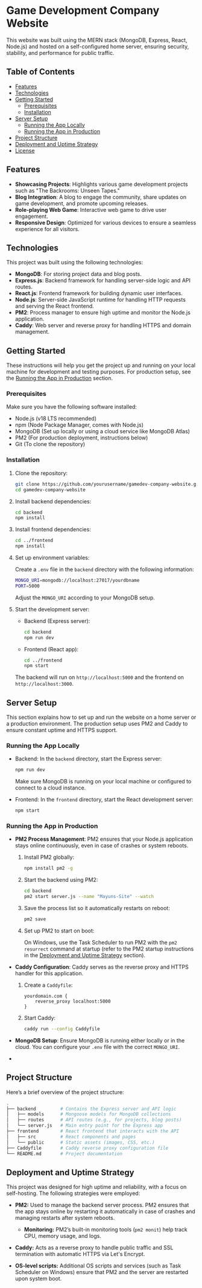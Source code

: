 # Game Development Company Website

This website was built using the MERN stack (MongoDB, Express, React, Node.js) and hosted on a self-configured home server, ensuring security, stability, and performance for public traffic.

## Table of Contents

- [Features](#features)
- [Technologies](#technologies)
- [Getting Started](#getting-started)
  - [Prerequisites](#prerequisites)
  - [Installation](#installation)
- [Server Setup](#server-setup)
  - [Running the App Locally](#running-the-app-locally)
  - [Running the App in Production](#running-the-app-in-production)
- [Project Structure](#project-structure)
- [Deployment and Uptime Strategy](#deployment-and-uptime-strategy)
- [License](#license)

## Features

- **Showcasing Projects**: Highlights various game development projects such as "The Backrooms: Unseen Tapes."
- **Blog Integration**: A blog to engage the community, share updates on game development, and promote upcoming releases.
- **Role-playing Web Game**: Interactive web game to drive user engagement.
- **Responsive Design**: Optimized for various devices to ensure a seamless experience for all visitors.

## Technologies

This project was built using the following technologies:

- **MongoDB**: For storing project data and blog posts.
- **Express.js**: Backend framework for handling server-side logic and API routes.
- **React.js**: Frontend framework for building dynamic user interfaces.
- **Node.js**: Server-side JavaScript runtime for handling HTTP requests and serving the React frontend.
- **PM2**: Process manager to ensure high uptime and monitor the Node.js application.
- **Caddy**: Web server and reverse proxy for handling HTTPS and domain management.

## Getting Started

These instructions will help you get the project up and running on your local machine for development and testing purposes. For production setup, see the [Running the App in Production](#running-the-app-in-production) section.

### Prerequisites

Make sure you have the following software installed:

- Node.js (v18 LTS recommended)
- npm (Node Package Manager, comes with Node.js)
- MongoDB (Set up locally or using a cloud service like MongoDB Atlas)
- PM2 (For production deployment, instructions below)
- Git (To clone the repository)

### Installation

1. Clone the repository:

    ```bash
    git clone https://github.com/yourusername/gamedev-company-website.git
    cd gamedev-company-website
    ```

2. Install backend dependencies:

    ```bash
    cd backend
    npm install
    ```

3. Install frontend dependencies:

    ```bash
    cd ../frontend
    npm install
    ```

4. Set up environment variables:

    Create a `.env` file in the `backend` directory with the following information:

    ```bash
    MONGO_URI=mongodb://localhost:27017/yourdbname
    PORT=5000
    ```

    Adjust the `MONGO_URI` according to your MongoDB setup.

5. Start the development server:

    - Backend (Express server):

        ```bash
        cd backend
        npm run dev
        ```

    - Frontend (React app):

        ```bash
        cd ../frontend
        npm start
        ```

    The backend will run on `http://localhost:5000` and the frontend on `http://localhost:3000`.

## Server Setup

This section explains how to set up and run the website on a home server or a production environment. The production setup uses PM2 and Caddy to ensure constant uptime and HTTPS support.

### Running the App Locally

- Backend: In the `backend` directory, start the Express server:

    ```bash
    npm run dev
    ```

    Make sure MongoDB is running on your local machine or configured to connect to a cloud instance.

- Frontend: In the `frontend` directory, start the React development server:

    ```bash
    npm start
    ```

### Running the App in Production

- **PM2 Process Management**: PM2 ensures that your Node.js application stays online continuously, even in case of crashes or system reboots.

    1. Install PM2 globally:

        ```bash
        npm install pm2 -g
        ```

    2. Start the backend using PM2:

        ```bash
        cd backend
        pm2 start server.js --name "Mayuns-Site" --watch
        ```

    3. Save the process list so it automatically restarts on reboot:

        ```bash
        pm2 save
        ```

    4. Set up PM2 to start on boot:

        On Windows, use the Task Scheduler to run PM2 with the `pm2 resurrect` command at startup (refer to the PM2 startup instructions in the [Deployment and Uptime Strategy](#deployment-and-uptime-strategy) section).

- **Caddy Configuration**: Caddy serves as the reverse proxy and HTTPS handler for this application.

    1. Create a `Caddyfile`:

        ```caddyfile
        yourdomain.com {
            reverse_proxy localhost:5000
        }
        ```

    2. Start Caddy:

        ```bash
        caddy run --config Caddyfile
        ```

- **MongoDB Setup**: Ensure MongoDB is running either locally or in the cloud. You can configure your `.env` file with the correct `MONGO_URI`.
- 
## Project Structure

Here’s a brief overview of the project structure:

```bash
.
├── backend         # Contains the Express server and API logic
│   ├── models      # Mongoose models for MongoDB collections
│   ├── routes      # API routes (e.g., for projects, blog posts)
│   └── server.js   # Main entry point for the Express app
├── frontend        # React frontend that interacts with the API
│   ├── src         # React components and pages
│   └── public      # Static assets (images, CSS, etc.)
├── Caddyfile       # Caddy reverse proxy configuration file
└── README.md       # Project documentation
```

## Deployment and Uptime Strategy

This project was designed for high uptime and reliability, with a focus on self-hosting. The following strategies were employed:

- **PM2:** Used to manage the backend server process. PM2 ensures that the app stays online by restarting it automatically in case of crashes and managing restarts after system reboots.
    - **Monitoring:** PM2’s built-in monitoring tools (`pm2 monit`) help track CPU, memory usage, and logs.

- **Caddy:** Acts as a reverse proxy to handle public traffic and SSL termination with automatic HTTPS via Let's Encrypt.

- **OS-level scripts:** Additional OS scripts and services (such as Task Scheduler on Windows) ensure that PM2 and the server are restarted upon system boot.
